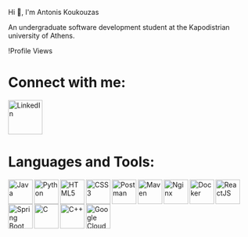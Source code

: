 Hi 👋, I'm Antonis Koukouzas

An undergraduate software development student at the Kapodistrian university of Athens.

!Profile Views

# Connect with me:
[<img align="left" alt="LinkedIn" width="70px" src="https://cdn-icons-png.flaticon.com/512/174/174857.png" />][linkedin]

<br clear="left"/>

[linkedin]: https://www.linkedin.com/in/antonis-koukouzas-39a2a3285/

# Languages and Tools:
<img align="left" alt="Java" width="50px" src="https://cdn.icon-icons.com/icons2/2415/PNG/512/java_original_wordmark_logo_icon_146459.png" />
<img align="left" alt="Python" width="50px" src="https://cdn3.iconfinder.com/data/icons/logos-and-brands-adobe/512/267_Python-512.png" />
<img align="left" alt="HTML5" width="50px" src="https://cdn-icons-png.flaticon.com/512/732/732212.png" />
<img align="left" alt="CSS3" width="50px" src="https://cdn4.iconfinder.com/data/icons/social-media-logos-6/512/121-css3-512.png" />
<img align="left" alt="Postman" width="50px" src="URL_FOR_POSTMAN_ICON" />
<img align="left" alt="Maven" width="50px" src="URL_FOR_MAVEN_ICON" />
<img align="left" alt="Nginx" width="50px" src="URL_FOR_NGINX_ICON" />
<img align="left" alt="Docker" width="50px" src="https://www.docker.com/sites/default/files/d8/2019-07/Moby-logo.png" />
<img align="left" alt="ReactJS" width="50px" src="https://upload.wikimedia.org/wikipedia/commons/a/a7/React-icon.svg" />
<img align="left" alt="Spring Boot" width="50px" src="URL_FOR_SPRING_BOOT_ICON" />
<img align="left" alt="C" width="50px" src="URL_FOR_C_ICON" />
<img align="left" alt="C++" width="50px" src="URL_FOR_C++_ICON" />
<img align="left" alt="Google Cloud" width="50px" src="URL_FOR_GOOGLE_CLOUD_ICON" />

<br clear="left"/>
